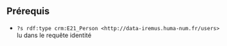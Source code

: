 ## Prérequis

- ```?s rdf:type crm:E21_Person <http://data-iremus.huma-num.fr/users>``` lu dans le requête identité
